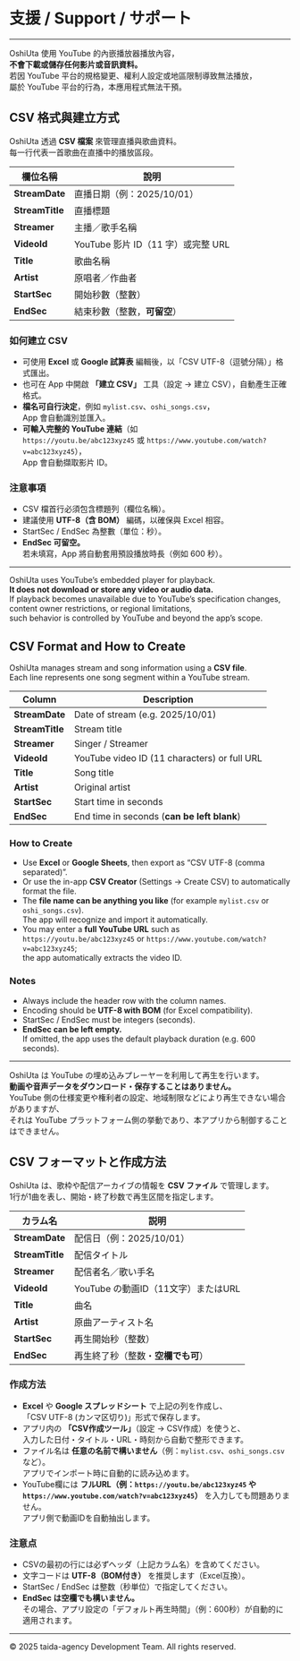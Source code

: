 # 支援 / Support / サポート

---

OshiUta 使用 YouTube 的內嵌播放器播放內容，  
**不會下載或儲存任何影片或音訊資料。**  
若因 YouTube 平台的規格變更、權利人設定或地區限制導致無法播放，  
屬於 YouTube 平台的行為，本應用程式無法干預。

## CSV 格式與建立方式

OshiUta 透過 **CSV 檔案** 來管理直播與歌曲資料。  
每一行代表一首歌曲在直播中的播放區段。


| 欄位名稱 | 說明 |
|-----------|------|
| **StreamDate** | 直播日期（例：2025/10/01） |
| **StreamTitle** | 直播標題 |
| **Streamer** | 主播／歌手名稱 |
| **VideoId** | YouTube 影片 ID（11 字）或完整 URL |
| **Title** | 歌曲名稱 |
| **Artist** | 原唱者／作曲者 |
| **StartSec** | 開始秒數（整數） |
| **EndSec** | 結束秒數（整數，**可留空**） |

### 如何建立 CSV

- 可使用 **Excel** 或 **Google 試算表** 編輯後，以「CSV UTF-8（逗號分隔）」格式匯出。  
- 也可在 App 中開啟 **「建立 CSV」** 工具（設定 → 建立 CSV），自動產生正確格式。  
- **檔名可自行決定**，例如 `mylist.csv`、`oshi_songs.csv`，  
  App 會自動識別並匯入。  
- **可輸入完整的 YouTube 連結**（如  
  `https://youtu.be/abc123xyz45` 或 `https://www.youtube.com/watch?v=abc123xyz45`），  
  App 會自動擷取影片 ID。

### 注意事項

- CSV 檔首行必須包含標題列（欄位名稱）。  
- 建議使用 **UTF-8（含 BOM）** 編碼，以確保與 Excel 相容。  
- StartSec / EndSec 為整數（單位：秒）。  
- **EndSec 可留空。**  
  若未填寫，App 將自動套用預設播放時長（例如 600 秒）。

---


OshiUta uses YouTube’s embedded player for playback.  
**It does not download or store any video or audio data.**  
If playback becomes unavailable due to YouTube’s specification changes,  
content owner restrictions, or regional limitations,  
such behavior is controlled by YouTube and beyond the app’s scope.

## CSV Format and How to Create

OshiUta manages stream and song information using a **CSV file**.  
Each line represents one song segment within a YouTube stream.


| Column | Description |
|---------|-------------|
| **StreamDate** | Date of stream (e.g. 2025/10/01) |
| **StreamTitle** | Stream title |
| **Streamer** | Singer / Streamer |
| **VideoId** | YouTube video ID (11 characters) or full URL |
| **Title** | Song title |
| **Artist** | Original artist |
| **StartSec** | Start time in seconds |
| **EndSec** | End time in seconds (**can be left blank**) |

### How to Create

- Use **Excel** or **Google Sheets**, then export as “CSV UTF-8 (comma separated)”.  
- Or use the in-app **CSV Creator** (Settings → Create CSV) to automatically format the file.  
- The **file name can be anything you like** (for example `mylist.csv` or `oshi_songs.csv`).  
  The app will recognize and import it automatically.  
- You may enter a **full YouTube URL** such as  
  `https://youtu.be/abc123xyz45` or `https://www.youtube.com/watch?v=abc123xyz45`;  
  the app automatically extracts the video ID.

### Notes

- Always include the header row with the column names.  
- Encoding should be **UTF-8 with BOM** (for Excel compatibility).  
- StartSec / EndSec must be integers (seconds).  
- **EndSec can be left empty.**  
  If omitted, the app uses the default playback duration (e.g. 600 seconds).

---


OshiUta は YouTube の埋め込みプレーヤーを利用して再生を行います。  
**動画や音声データをダウンロード・保存することはありません。**  
YouTube 側の仕様変更や権利者の設定、地域制限などにより再生できない場合がありますが、  
それは YouTube プラットフォーム側の挙動であり、本アプリから制御することはできません。

## CSV フォーマットと作成方法

OshiUta は、歌枠や配信アーカイブの情報を **CSV ファイル** で管理します。  
1行が1曲を表し、開始・終了秒数で再生区間を指定します。


| カラム名 | 説明 |
|-----------|------|
| **StreamDate** | 配信日（例：2025/10/01） |
| **StreamTitle** | 配信タイトル |
| **Streamer** | 配信者名／歌い手名 |
| **VideoId** | YouTube の動画ID（11文字）またはURL |
| **Title** | 曲名 |
| **Artist** | 原曲アーティスト名 |
| **StartSec** | 再生開始秒（整数） |
| **EndSec** | 再生終了秒（整数・**空欄でも可**） |

### 作成方法

- **Excel** や **Google スプレッドシート** で上記の列を作成し、  
  「CSV UTF-8 (カンマ区切り)」形式で保存します。  
- アプリ内の **「CSV作成ツール」**（設定 → CSV作成）を使うと、  
  入力した日付・タイトル・URL・時刻から自動で整形できます。  
- ファイル名は **任意の名前で構いません**（例：`mylist.csv`、`oshi_songs.csv` など）。  
  アプリでインポート時に自動的に読み込めます。  
- YouTube欄には **フルURL（例：`https://youtu.be/abc123xyz45` や `https://www.youtube.com/watch?v=abc123xyz45`）** を入力しても問題ありません。  
  アプリ側で動画IDを自動抽出します。

### 注意点

- CSVの最初の行には必ずヘッダ（上記カラム名）を含めてください。  
- 文字コードは **UTF-8（BOM付き）** を推奨します（Excel互換）。  
- StartSec / EndSec は整数（秒単位）で指定してください。  
- **EndSec は空欄でも構いません。**  
  その場合、アプリ設定の「デフォルト再生時間」（例：600秒）が自動的に適用されます。

---

© 2025 taida-agency Development Team. All rights reserved.
